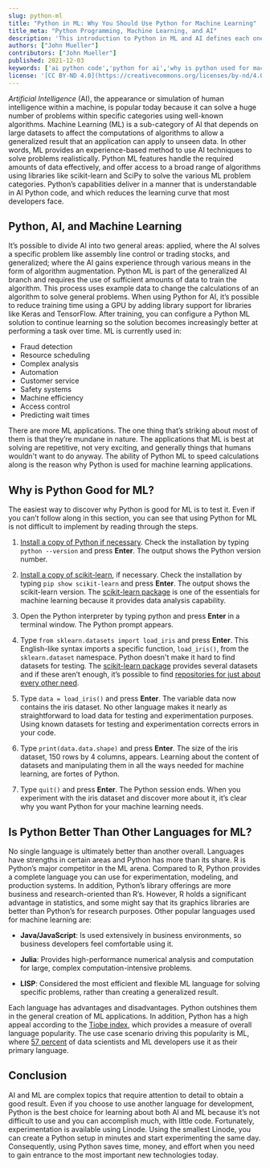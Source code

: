 ```yaml
---
slug: python-ml
title: "Python in ML: Why You Should Use Python for Machine Learning"
title_meta: "Python Programming, Machine Learning, and AI"
description: 'This introduction to Python in ML and AI defines each one, examines their differences and discusses why Python is good for machine learning. ✓ Learn more!'
authors: ["John Mueller"]
contributors: ["John Mueller"]
published: 2021-12-03
keywords: ['ai python code','python for ai','why is python used for machine learning']
license: '[CC BY-ND 4.0](https://creativecommons.org/licenses/by-nd/4.0)'
---
```


*Artificial Intelligence* (AI), the appearance or simulation of human intelligence within a machine, is popular today because it can solve a huge number of problems within specific categories using well-known algorithms. Machine Learning (ML) is a sub-category of AI that depends on large datasets to affect the computations of algorithms to allow a generalized result that an application can apply to unseen data. In other words, ML provides an experience-based method to use AI techniques to solve problems realistically. Python ML features handle the required amounts of data effectively, and offer access to a broad range of algorithms using libraries like scikit-learn and SciPy to solve the various ML problem categories. Python’s capabilities deliver in a manner that is understandable in AI Python code, and which reduces the learning curve that most developers face.

## Python, AI, and Machine Learning

It’s possible to divide AI into two general areas: applied, where the AI solves a specific problem like assembly line control or trading stocks, and generalized; where the AI gains experience through various means in the form of algorithm augmentation. Python ML is part of the generalized AI branch and requires the use of sufficient amounts of data to train the algorithm. This process uses example data to change the calculations of an algorithm to solve general problems. When using Python for AI, it’s possible to reduce training time using a GPU by adding library support for libraries like Keras and TensorFlow. After training, you can configure a Python ML solution to continue learning so the solution becomes increasingly better at performing a task over time. ML is currently used in:

- Fraud detection
- Resource scheduling
- Complex analysis
- Automation
- Customer service
- Safety systems
- Machine efficiency
- Access control
- Predicting wait times

There are more ML applications. The one thing that’s striking about most of them is that they’re mundane in nature. The applications that ML is best at solving are repetitive, not very exciting, and generally things that humans wouldn't want to do anyway. The ability of Python ML to speed calculations along is the reason why Python is used for machine learning applications.

## Why is Python Good for ML?

The easiest way to discover why Python is good for ML is to test it. Even if you can’t follow along in this section, you can see that using Python for ML is not difficult to implement by reading through the steps.

1. [Install a copy of Python if necessary](https://docs.python.org/3/using/unix.html#getting-and-installing-the-latest-version-of-python). Check the installation by typing `python --version` and press **Enter**. The output shows the Python version number.

1. [Install a copy of scikit-learn](https://scikit-learn.org/stable/install.html), if necessary. Check the installation by typing `pip show scikit-learn` and press **Enter**. The output shows the scikit-learn version. The [scikit-learn package](https://scikit-learn.org/stable/) is one of the essentials for machine learning because it provides data analysis capability.

1. Open the Python interpreter by typing python and press **Enter** in a terminal window. The Python prompt appears.

1. Type `from sklearn.datasets import load_iris` and press **Enter**. This English-like syntax imports a specific function, `load_iris()`, from the `sklearn.dataset` namespace. Python doesn't make it hard to find datasets for testing. The [scikit-learn package](https://scikit-learn.org/stable/datasets/toy_dataset.html) provides several datasets and if these aren’t enough, it’s possible to find [repositories for just about every other need](https://towardsdatascience.com/data-repositories-for-almost-every-type-of-data-science-project-7aa2f98128b).

1. Type `data = load_iris()` and press **Enter**. The variable data now contains the iris dataset. No other language makes it nearly as straightforward to load data for testing and experimentation purposes. Using known datasets for testing and experimentation corrects errors in your code.

1. Type `print(data.data.shape)` and press **Enter**. The size of the iris dataset, 150 rows by 4 columns, appears. Learning about the content of datasets and manipulating them in all the ways needed for machine learning, are fortes of Python.

1. Type `quit()` and press **Enter**. The Python session ends. When you experiment with the iris dataset and discover more about it, it’s clear why you want Python for your machine learning needs.

## Is Python Better Than Other Languages for ML?

No single language is ultimately better than another overall. Languages have strengths in certain areas and Python has more than its share. R is Python’s major competitor in the ML arena. Compared to R, Python provides a complete language you can use for experimentation, modeling, and production systems. In addition, Python’s library offerings are more business and research-oriented than R’s. However, R holds a significant advantage in statistics, and some might say that its graphics libraries are better than Python’s for research purposes. Other popular languages used for machine learning are:

- **Java/JavaScript**: Is used extensively in business environments, so business developers feel comfortable using it.

- **Julia**: Provides high-performance numerical analysis and computation for large, complex computation-intensive problems.

- **LISP**: Considered the most efficient and flexible ML language for solving specific problems, rather than creating a generalized result.

Each language has advantages and disadvantages. Python outshines them in the general creation of ML applications. In addition, Python has a high appeal according to the [Tiobe index](https://www.tiobe.com/tiobe-index/), which provides a measure of overall language popularity. The use case scenario driving this popularity is ML, where [57 percent](https://linuxiac.com/python-the-most-popular-programming-language/) of data scientists and ML developers use it as their primary language.

## Conclusion

AI and ML are complex topics that require attention to detail to obtain a good result. Even if you choose to use another language for development, Python is the best choice for learning about both AI and ML because it’s not difficult to use and you can accomplish much, with little code. Fortunately, experimentation is available using Linode. Using the smallest Linode, you can create a Python setup in minutes and start experimenting the same day. Consequently, using Python saves time, money, and effort when you need to gain entrance to the most important new technologies today.
